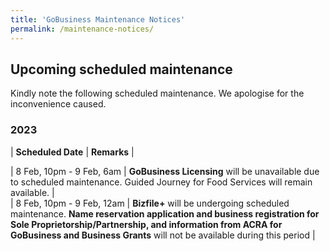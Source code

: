```yaml
---
title: 'GoBusiness Maintenance Notices'
permalink: /maintenance-notices/
---
```


## Upcoming scheduled maintenance

Kindly note the following scheduled maintenance. We apologise for the inconvenience caused.

### 2023 

| **Scheduled Date** | **Remarks** |  
    
| 8 Feb, 10pm - 9 Feb, 6am | **GoBusiness Licensing** will be unavailable due to scheduled maintenance. Guided Journey for Food Services will remain available. |           
| 8 Feb, 10pm - 9 Feb, 12am | **Bizfile+** will be undergoing scheduled maintenance. **Name reservation application and business registration for Sole Proprietorship/Partnership, and information from ACRA for GoBusiness and Business Grants** will not be available during this period | 


<script src="/jquery/jquery.min.js"></script>
<script src="/jquery/resize-tables.js"></script>
